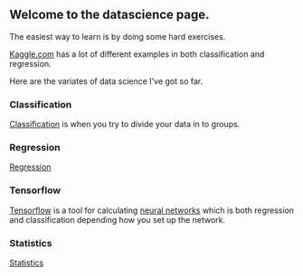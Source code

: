 
## Welcome to the datascience page.

The easiest way to learn is by doing some hard exercises.

[Kaggle.com](https://kaggle.com) has a lot of different examples in both classification and regression.

Here are the variates of data science I've got so far.


### Classification
[Classification](classfication/) is when you try to divide your data in to groups.

### Regression
[Regression](regression/)<br/>

### Tensorflow
[Tensorflow](tensorflow/) is a tool for calculating [neural networks](tensorflow/neuralnet.md) which is both regression and classification depending how you set up the network.

### Statistics
[Statistics](statistics/)
